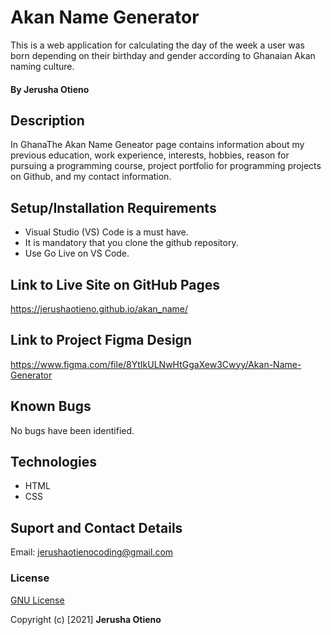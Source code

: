 # Akan Name Generator
This is a web application for calculating the day of the week a user was born depending on their birthday and gender according to Ghanaian Akan naming culture. 

#### By Jerusha Otieno

## Description
In GhanaThe Akan Name Geneator page contains information about my previous education, work experience, interests, hobbies, reason for pursuing a programming course, project portfolio for programming projects on Github, and my contact information.

## Setup/Installation Requirements
* Visual Studio (VS) Code is a must have.
* It is mandatory that you clone the github repository.
* Use Go Live on VS Code.

## Link to Live Site on GitHub Pages
https://jerushaotieno.github.io/akan_name/

## Link to Project Figma Design
https://www.figma.com/file/8YtIkULNwHtGgaXew3Cwyy/Akan-Name-Generator

## Known Bugs
No bugs have been identified.

## Technologies
* HTML
* CSS

## Suport and Contact Details
Email: jerushaotienocoding@gmail.com 

### License
[GNU License](./LICENSE)

Copyright (c) [2021] **Jerusha Otieno**
